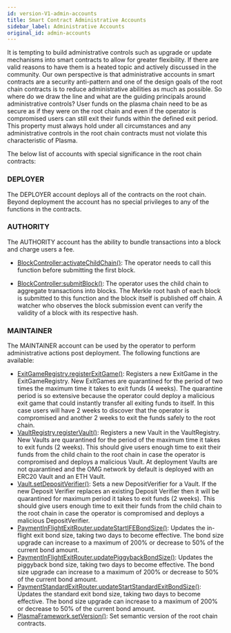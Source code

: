 ```yaml
---
id: version-V1-admin-accounts
title: Smart Contract Administrative Accounts
sidebar_label: Administrative Accounts
original_id: admin-accounts
---
```


It is tempting to build administrative controls such as upgrade or update mechanisms into smart contracts to allow for greater flexibility. If there are valid reasons to have them is a heated topic and actively discussed in the community. Our own perspective is that administrative accounts in smart contracts are a security anti-pattern and one of the design goals of the root chain contracts is to reduce administrative abilities as much as possible. 
So where do we draw the line and what are the guiding principals around administrative controls? User funds on the plasma chain need to be as secure as if they were on the root chain and even if the operator is compromised users can still exit their funds within the defined exit period. This property must always hold under all circumstances  and any administrative controls in the root chain contracts must not violate this characteristic of Plasma.

The below list of accounts with special significance in the root chain contracts:

### DEPLOYER

The DEPLOYER account deploys all of the contracts on the root chain. Beyond deployment the account has no special privileges to any of the functions in the contracts.

### AUTHORITY

The AUTHORITY account has the ability to bundle transactions into a block and charge users a fee.

- [BlockController:activateChildChain()](https://github.com/omisego/plasma-contracts/blob/master/plasma_framework/docs/contracts/BlockController.md#activateChildChain): The operator needs to call this function before submitting the first block. 

- [BlockController:submitBlock()](https://github.com/omisego/plasma-contracts/blob/master/plasma_framework/docs/contracts/BlockController.md#submitblock): The operator uses the child chain to aggregate transactions into blocks. The Merkle root hash of each block is submitted to this function and the block itself is published off chain. A watcher who observes the block submission event can verify the validity of a block with its respective hash.

### MAINTAINER

The MAINTAINER account can be used by the operator to perform administrative actions post deployment. The following functions are available:

- [ExitGameRegistry.registerExitGame()](https://github.com/omisego/plasma-contracts/blob/master/plasma_framework/docs/contracts/ExitGameRegistry.md#registerexitgame):  Registers a new ExitGame in the ExitGameRegistry. New ExitGames are quarantined for the period of two times the maximum time it takes to exit funds (4 weeks). The quarantine period is so extensive because the operator could deploy a malicious exit game that could instantly transfer all exiting funds to itself. In this case users will have 2 weeks to discover that the operator is compromised and another 2 weeks to exit the funds safely to the root chain.
- [VaultRegistry.registerVault()](https://github.com/omisego/plasma-contracts/blob/master/plasma_framework/docs/contracts/VaultRegistry.md#registervault): Registers a new Vault in the VaultRegistry. New Vaults are quarantined for the period of the maximum time it takes to exit funds (2 weeks). This should give users enough time to exit their funds from the child chain to the root chain in case the operator is compromised and deploys a malicious Vault. At deployment Vaults are not quarantined and the OMG network by default is deployed with an ERC20 Vault and an ETH Vault.
- [Vault.setDepositVerifier()](https://github.com/omisego/plasma-contracts/blob/master/plasma_framework/docs/contracts/Vault.md#setdepositverifier): Sets a new DepositVerifier for a Vault. If the new Deposit Verifier replaces an existing Deposit Verifier then it will be quarantined for maximum period it takes to exit funds (2 weeks). This should give users enough time to exit their funds from the child chain to the root chain in case the operator is compromised and deploys a malicious DepositVerifier.
- [PaymentInFlightExitRouter.updateStartIFEBondSize()](https://github.com/omisego/plasma-contracts/blob/master/plasma_framework/docs/contracts/PaymentInFlightExitRouter.md#updatestartifebondsize): Updates the in-flight exit bond size, taking two days to become effective. The bond size upgrade can increase to a maximum of 200% or decrease to 50% of the current bond amount.
- [PaymentInFlightExitRouter.updatePiggybackBondSize()](https://github.com/omisego/plasma-contracts/blob/master/plasma_framework/docs/contracts/PaymentInFlightExitRouter.md#updatepiggybackbondsize): Updates the piggyback bond size, taking two days to become effective. The bond size upgrade can increase to a maximum of 200% or decrease to 50% of the current bond amount.
- [PaymentStandardExitRouter.updateStartStandardExitBondSize()](https://github.com/omisego/plasma-contracts/blob/master/plasma_framework/docs/contracts/PaymentStandardExitRouter.md#updatestartstandardexitbondsize): Updates the standard exit bond size, taking two days to become effective. The bond size upgrade can increase to a maximum of 200% or decrease to 50% of the current bond amount.
- [PlasmaFramework.setVersion()](https://github.com/omisego/plasma-contracts/blob/master/plasma_framework/docs/contracts/PlasmaFramework.md#setversion): Set semantic version of the root chain contracts.
